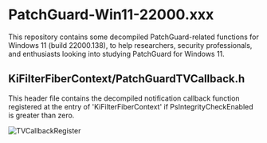 # PatchGuard-Win11-22000.xxx
This repository contains some decompiled PatchGuard-related functions for Windows 11 (build 22000.138), to help researchers, security professionals, and enthusiasts looking into studying PatchGuard for Windows 11.

<h2>KiFilterFiberContext/PatchGuardTVCallback.h</h2>
<p>This header file contains the decompiled notification callback function registered at the entry of 'KiFilterFiberContext' if PsIntegrityCheckEnabled is greater than zero.</p>
<img src="https://i.imgur.com/ypKeYLd.png" alt="TVCallbackRegister">
